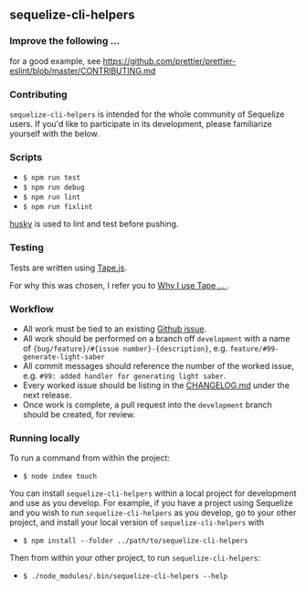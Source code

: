 ## sequelize-cli-helpers

### Improve the following ...
for a good example, see https://github.com/prettier/prettier-eslint/blob/master/CONTRIBUTING.md

### Contributing

`sequelize-cli-helpers` is intended for the whole community of Sequelize users. 
If you'd like to participate in its development, please familiarize yourself with the below.

### Scripts

- `$ npm run test` 
- `$ npm run debug` 
- `$ npm run lint` 
- `$ npm run fixlint` 

[husky](https://www.npmjs.com/package/husky) is used to lint and test before pushing.

### Testing

Tests are written using [Tape.js](https://www.npmjs.com/package/tape).

For why this was chosen, I refer you to [Why I use Tape ... ](https://medium.com/javascript-scene/why-i-use-tape-instead-of-mocha-so-should-you-6aa105d8eaf4).

### Workflow

- All work must be tied to an existing [Github issue](https://github.com/camoore1979/sequelize-cli-helpers/issues).
- All work should be performed on a branch off `development` with a name of `{bug/feature}/#{issue number}-{description}`, 
e.g. `feature/#99-generate-light-saber`
- All commit messages should reference the number of the worked issue, e.g. `#99: added handler for generating light saber`.
- Every worked issue should be listing in the [CHANGELOG.md](./CHANGELOG.md) under the next release.
- Once work is complete, a pull request into the `development` branch should be created, for review.

### Running locally

To run a command from within the project:

- `$ node index touch`

You can install `sequelize-cli-helpers` within a local project for development and use as you develop. 
For example, if you have a project using Sequelize and you wish to run `sequelize-cli-helpers` as you develop,
go to your other project, and install your local version of `sequelize-cli-helpers` with 

- `$ npm install --folder ../path/to/sequelize-cli-helpers`

Then from within your other project, to run `sequelize-cli-helpers`:

- `$ ./node_modules/.bin/sequelize-cli-helpers --help`
